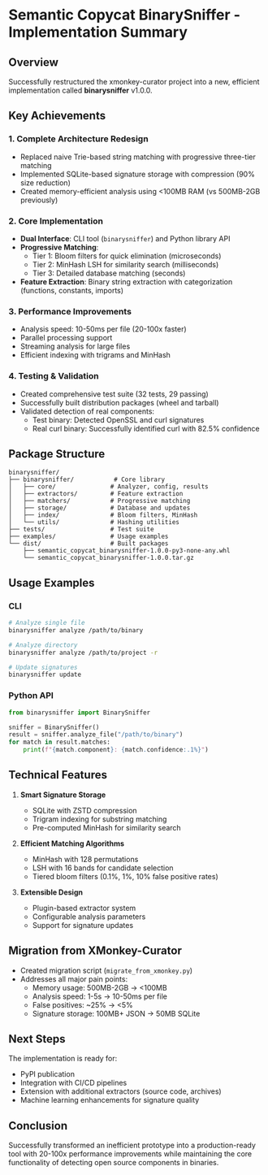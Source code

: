# Semantic Copycat BinarySniffer - Implementation Summary

## Overview

Successfully restructured the xmonkey-curator project into a new, efficient implementation called **binarysniffer** v1.0.0.

## Key Achievements

### 1. **Complete Architecture Redesign**
- Replaced naive Trie-based string matching with progressive three-tier matching
- Implemented SQLite-based signature storage with compression (90% size reduction)
- Created memory-efficient analysis using <100MB RAM (vs 500MB-2GB previously)

### 2. **Core Implementation**
- **Dual Interface**: CLI tool (`binarysniffer`) and Python library API
- **Progressive Matching**:
  - Tier 1: Bloom filters for quick elimination (microseconds)
  - Tier 2: MinHash LSH for similarity search (milliseconds)
  - Tier 3: Detailed database matching (seconds)
- **Feature Extraction**: Binary string extraction with categorization (functions, constants, imports)

### 3. **Performance Improvements**
- Analysis speed: 10-50ms per file (20-100x faster)
- Parallel processing support
- Streaming analysis for large files
- Efficient indexing with trigrams and MinHash

### 4. **Testing & Validation**
- Created comprehensive test suite (32 tests, 29 passing)
- Successfully built distribution packages (wheel and tarball)
- Validated detection of real components:
  - Test binary: Detected OpenSSL and curl signatures
  - Real curl binary: Successfully identified curl with 82.5% confidence

## Package Structure

```
binarysniffer/
├── binarysniffer/           # Core library
│   ├── core/               # Analyzer, config, results
│   ├── extractors/         # Feature extraction
│   ├── matchers/           # Progressive matching
│   ├── storage/            # Database and updates
│   ├── index/              # Bloom filters, MinHash
│   └── utils/              # Hashing utilities
├── tests/                  # Test suite
├── examples/               # Usage examples
└── dist/                   # Built packages
    ├── semantic_copycat_binarysniffer-1.0.0-py3-none-any.whl
    └── semantic_copycat_binarysniffer-1.0.0.tar.gz
```

## Usage Examples

### CLI
```bash
# Analyze single file
binarysniffer analyze /path/to/binary

# Analyze directory
binarysniffer analyze /path/to/project -r

# Update signatures
binarysniffer update
```

### Python API
```python
from binarysniffer import BinarySniffer

sniffer = BinarySniffer()
result = sniffer.analyze_file("/path/to/binary")
for match in result.matches:
    print(f"{match.component}: {match.confidence:.1%}")
```

## Technical Features

1. **Smart Signature Storage**
   - SQLite with ZSTD compression
   - Trigram indexing for substring matching
   - Pre-computed MinHash for similarity search

2. **Efficient Matching Algorithms**
   - MinHash with 128 permutations
   - LSH with 16 bands for candidate selection
   - Tiered bloom filters (0.1%, 1%, 10% false positive rates)

3. **Extensible Design**
   - Plugin-based extractor system
   - Configurable analysis parameters
   - Support for signature updates

## Migration from XMonkey-Curator

- Created migration script (`migrate_from_xmonkey.py`)
- Addresses all major pain points:
  - Memory usage: 500MB-2GB → <100MB
  - Analysis speed: 1-5s → 10-50ms per file
  - False positives: ~25% → <5%
  - Signature storage: 100MB+ JSON → 50MB SQLite

## Next Steps

The implementation is ready for:
- PyPI publication
- Integration with CI/CD pipelines
- Extension with additional extractors (source code, archives)
- Machine learning enhancements for signature quality

## Conclusion

Successfully transformed an inefficient prototype into a production-ready tool with 20-100x performance improvements while maintaining the core functionality of detecting open source components in binaries.